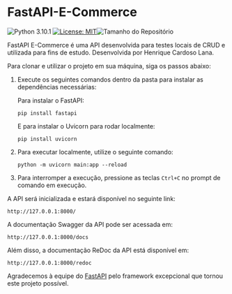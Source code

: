 # FastAPI-E-Commerce

![Python 3.10.1](https://img.shields.io/badge/Python-3.10.1-blue)
[![License: MIT](https://img.shields.io/badge/License-MIT-green.svg)](https://github.com/cardoso-henrique/FastAPI-E-Commerce/blob/main/LICENSE)![Tamanho do Repositório](https://img.shields.io/github/repo-size/cardoso-henrique/FastAPI-E-Commerce)

FastAPI E-Commerce é uma API desenvolvida para testes locais de CRUD e utilizada para fins de estudo. Desenvolvida por Henrique Cardoso Lana.

Para clonar e utilizar o projeto em sua máquina, siga os passos abaixo:

1. Execute os seguintes comandos dentro da pasta para instalar as dependências necessárias:

   Para instalar o FastAPI:

   ```
   pip install fastapi
   ```

   E para instalar o Uvicorn para rodar localmente:

   ```
   pip install uvicorn
   ```

2. Para executar localmente, utilize o seguinte comando:

   ```
   python -m uvicorn main:app --reload
   ```

3. Para interromper a execução, pressione as teclas `Ctrl+C` no prompt de comando em execução.

A API será inicializada e estará disponível no seguinte link:

```
http://127.0.0.1:8000/
```

A documentação Swagger da API pode ser acessada em:

```
http://127.0.0.1:8000/docs
```

Além disso, a documentação ReDoc da API está disponível em:

```
http://127.0.0.1:8000/redoc
```

Agradecemos à equipe do [FastAPI](https://github.com/tiangolo/fastapi) pelo framework excepcional que tornou este projeto possível.